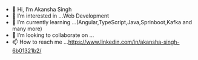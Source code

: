 - 👋 Hi, I’m Akansha Singh
- 👀 I’m interested in ...Web Development
- 🌱 I’m currently learning ...(Angular,TypeScript,Java,Sprinboot,Kafka and many more)
- 💞️ I’m looking to collaborate on ...
- 📫 How to reach me ...https://www.linkedin.com/in/akansha-singh-6b01321b2/

<!---
12akansha12/12akansha12 is a ✨ special ✨ repository because its `README.md` (this file) appears on your GitHub profile.
You can click the Preview link to take a look at your changes.
--->

